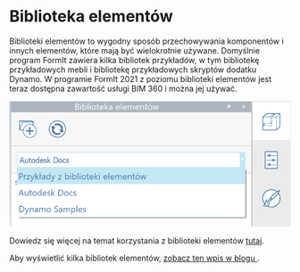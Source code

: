 # Biblioteka elementów

Biblioteki elementów to wygodny sposób przechowywania komponentów i innych elementów, które mają być wielokrotnie używane. Domyślnie program FormIt zawiera kilka bibliotek przykładów, w tym bibliotekę przykładowych mebli i bibliotekę przykładowych skryptów dodatku Dynamo. W programie FormIt 2021 z poziomu biblioteki elementów jest teraz dostępna zawartość usługi BIM 360 i można jej używać.

![](<../.gitbook/assets/screen-shot-2020-03-30-at-1.39.13-pm (1).png>)

Dowiedz się więcej na temat korzystania z biblioteki elementów [tutaj](../formit-primer/part-i/import-export-and-content-library.md).

Aby wyświetlić kilka bibliotek elementów, [zobacz ten wpis w blogu ](https://formit.autodesk.com/blog/post/content-library).
